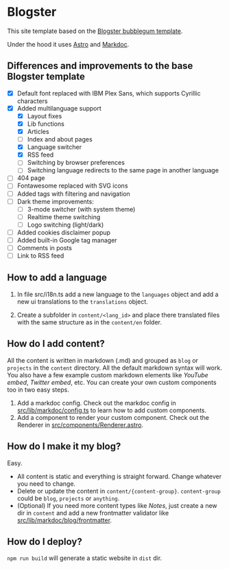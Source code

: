# Blogster

This site template based on the [Blogster bubblegum template](https://blogster-bubblegum.netlify.app).

Under the hood it uses [Astro](https://astro.build) and [Markdoc](https://markdoc.dev).

## Differences and improvements to the base Blogster template

- [x] Default font replaced with IBM Plex Sans, which supports Cyrillic characters
- [x] Added multilanguage support
  - [x] Layout fixes
  - [x] Lib functions
  - [x] Articles
  - [ ] Index and about pages
  - [x] Language switcher
  - [x] RSS feed
  - [ ] Switching by browser preferences
  - [ ] Switching language redirects to the same page in another language
- [ ] 404 page
- [ ] Fontawesome replaced with SVG icons
- [ ] Added tags with filtering and navigation
- [ ] Dark theme improvements:
  - [ ] 3-mode switcher (with system theme)
  - [ ] Realtime theme switching
  - [ ] Logo switching (light/dark)
- [ ] Added cookies disclaimer popup
- [ ] Added built-in Google tag manager
- [ ] Comments in posts
- [ ] Link to RSS feed

## How to add a language

1. In file src/i18n.ts add a new language to the `languages` object and add a new ui translations to the `translations` object.

2. Create a subfolder in `content/<lang_id>` and place there translated files with the same structure as in the `content/en` folder.

## How do I add content?

All the content is written in markdown (.md) and grouped as `blog` or `projects` in the `content` directory. All the default markdown syntax will work. You also have a few example custom markdown elements like _YouTube embed_, _Twitter embed_, etc. You can create your own custom components too in two easy steps.

1. Add a markdoc config. Check out the markdoc config in [src/lib/markdoc/config.ts](src/lib/markdoc/config.ts) to learn how to add custom components.
2. Add a component to render your custom component. Check out the Renderer in [src/components/Renderer.astro](src/components/Renderer.astro).

## How do I make it my blog?

Easy.

- All content is static and everything is straight forward. Change whatever you need to change.
- Delete or update the content in `content/{content-group}`. `content-group` could be `blog`, `projects` or `anything`.
- (Optional) If you need more content types like _Notes_, just create a new dir in `content` and add a new frontmatter validator like [src/lib/markdoc/blog/frontmatter](src/lib/markdoc/blog/frontmatter).

## How do I deploy?

`npm run build` will generate a static website in `dist` dir.
